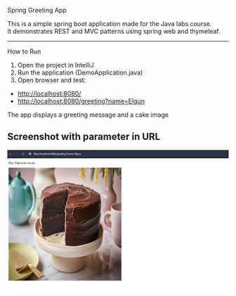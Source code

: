 Spring Greeting App

This is a simple spring boot application made for the Java labs course.  
It demonstrates REST and MVC patterns using spring web and thymeleaf.

--------------------

How to Run

1. Open the project in IntelliJ
2. Run the application (DemoApplication.java)
3. Open browser and test:

- [http://localhost:8080/](http://localhost:8080/)
- [http://localhost:8080/greeting?name=Elgun](http://localhost:8080/greeting?name=Elgun)

The app displays a greeting message and a cake image
## Screenshot with parameter in URL

![Preview](screenshots/greeting.png)